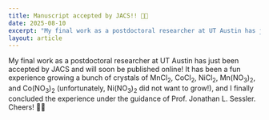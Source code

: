 ```yaml
---
title: Manuscript accepted by JACS!! 🍻🍻
date: 2025-08-10
excerpt: "My final work as a postdoctoral researcher at UT Austin has just been accepted by JACS and will soon be published online."
layout: article
---
```

<div class="justify-text">
My final work as a postdoctoral researcher at UT Austin has just been accepted by JACS and will soon be published online!
It has been a fun experience growing a bunch of crystals of MnCl<sub>2</sub>, CoCl<sub>2</sub>, NiCl<sub>2</sub>,
Mn(NO<sub>3</sub>)<sub>2</sub>, and Co(NO<sub>3</sub>)<sub>2</sub>
(unfortunately, Ni(NO<sub>3</sub>)<sub>2</sub> did not want to grow!),
and I finally concluded the experience under the guidance of Prof. Jonathan L. Sessler.<br>
Cheers! 🍻🍻
</div>

